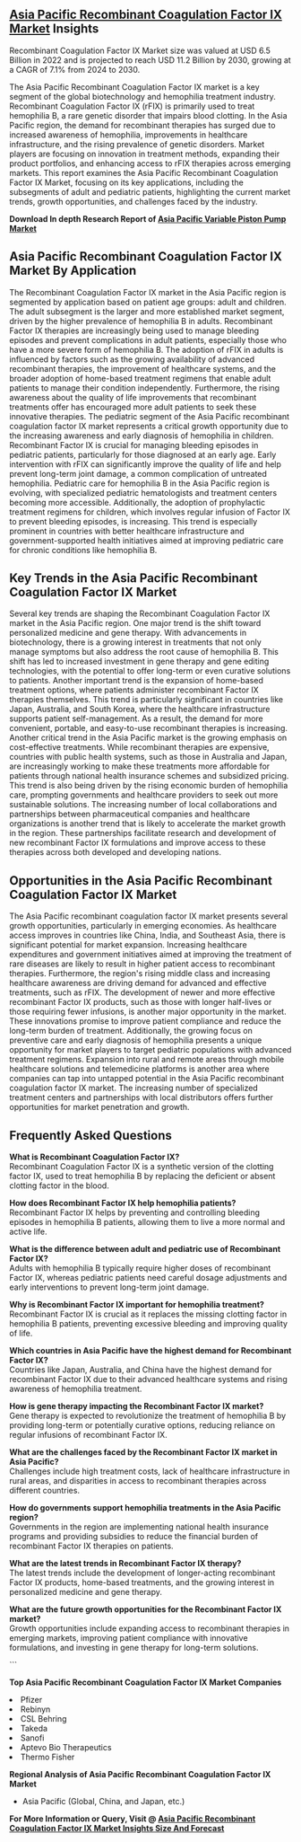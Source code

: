 <h2><a href="https://www.verifiedmarketreports.com/download-sample/?rid=330510&amp;utm_source=Github-Feb&amp;utm_medium=219" target="_blank">Asia Pacific Recombinant Coagulation Factor IX Market</a> Insights</h2><p>Recombinant Coagulation Factor IX Market size was valued at USD 6.5 Billion in 2022 and is projected to reach USD 11.2 Billion by 2030, growing at a CAGR of 7.1% from 2024 to 2030.</p><p><p>The Asia Pacific Recombinant Coagulation Factor IX market is a key segment of the global biotechnology and hemophilia treatment industry. Recombinant Coagulation Factor IX (rFIX) is primarily used to treat hemophilia B, a rare genetic disorder that impairs blood clotting. In the Asia Pacific region, the demand for recombinant therapies has surged due to increased awareness of hemophilia, improvements in healthcare infrastructure, and the rising prevalence of genetic disorders. Market players are focusing on innovation in treatment methods, expanding their product portfolios, and enhancing access to rFIX therapies across emerging markets. This report examines the Asia Pacific Recombinant Coagulation Factor IX Market, focusing on its key applications, including the subsegments of adult and pediatric patients, highlighting the current market trends, growth opportunities, and challenges faced by the industry. <p><strong>Download In depth Research Report of <a href="https://www.verifiedmarketreports.com/download-sample/?rid=236118&amp;utm_source=Pulse-Dec&amp;utm_medium=219" target="_blank">Asia Pacific Variable Piston Pump Market</a></strong></p></p> <h2>Asia Pacific Recombinant Coagulation Factor IX Market By Application</h2> <p>The Recombinant Coagulation Factor IX market in the Asia Pacific region is segmented by application based on patient age groups: adult and children. The adult subsegment is the larger and more established market segment, driven by the higher prevalence of hemophilia B in adults. Recombinant Factor IX therapies are increasingly being used to manage bleeding episodes and prevent complications in adult patients, especially those who have a more severe form of hemophilia B. The adoption of rFIX in adults is influenced by factors such as the growing availability of advanced recombinant therapies, the improvement of healthcare systems, and the broader adoption of home-based treatment regimens that enable adult patients to manage their condition independently. Furthermore, the rising awareness about the quality of life improvements that recombinant treatments offer has encouraged more adult patients to seek these innovative therapies. The pediatric segment of the Asia Pacific recombinant coagulation factor IX market represents a critical growth opportunity due to the increasing awareness and early diagnosis of hemophilia in children. Recombinant Factor IX is crucial for managing bleeding episodes in pediatric patients, particularly for those diagnosed at an early age. Early intervention with rFIX can significantly improve the quality of life and help prevent long-term joint damage, a common complication of untreated hemophilia. Pediatric care for hemophilia B in the Asia Pacific region is evolving, with specialized pediatric hematologists and treatment centers becoming more accessible. Additionally, the adoption of prophylactic treatment regimens for children, which involves regular infusion of Factor IX to prevent bleeding episodes, is increasing. This trend is especially prominent in countries with better healthcare infrastructure and government-supported health initiatives aimed at improving pediatric care for chronic conditions like hemophilia B.</p> <h2>Key Trends in the Asia Pacific Recombinant Coagulation Factor IX Market</h2> <p>Several key trends are shaping the Recombinant Coagulation Factor IX market in the Asia Pacific region. One major trend is the shift toward personalized medicine and gene therapy. With advancements in biotechnology, there is a growing interest in treatments that not only manage symptoms but also address the root cause of hemophilia B. This shift has led to increased investment in gene therapy and gene editing technologies, with the potential to offer long-term or even curative solutions to patients. Another important trend is the expansion of home-based treatment options, where patients administer recombinant Factor IX therapies themselves. This trend is particularly significant in countries like Japan, Australia, and South Korea, where the healthcare infrastructure supports patient self-management. As a result, the demand for more convenient, portable, and easy-to-use recombinant therapies is increasing. Another critical trend in the Asia Pacific market is the growing emphasis on cost-effective treatments. While recombinant therapies are expensive, countries with public health systems, such as those in Australia and Japan, are increasingly working to make these treatments more affordable for patients through national health insurance schemes and subsidized pricing. This trend is also being driven by the rising economic burden of hemophilia care, prompting governments and healthcare providers to seek out more sustainable solutions. The increasing number of local collaborations and partnerships between pharmaceutical companies and healthcare organizations is another trend that is likely to accelerate the market growth in the region. These partnerships facilitate research and development of new recombinant Factor IX formulations and improve access to these therapies across both developed and developing nations.</p> <h2>Opportunities in the Asia Pacific Recombinant Coagulation Factor IX Market</h2> <p>The Asia Pacific recombinant coagulation factor IX market presents several growth opportunities, particularly in emerging economies. As healthcare access improves in countries like China, India, and Southeast Asia, there is significant potential for market expansion. Increasing healthcare expenditures and government initiatives aimed at improving the treatment of rare diseases are likely to result in higher patient access to recombinant therapies. Furthermore, the region's rising middle class and increasing healthcare awareness are driving demand for advanced and effective treatments, such as rFIX. The development of newer and more effective recombinant Factor IX products, such as those with longer half-lives or those requiring fewer infusions, is another major opportunity in the market. These innovations promise to improve patient compliance and reduce the long-term burden of treatment. Additionally, the growing focus on preventive care and early diagnosis of hemophilia presents a unique opportunity for market players to target pediatric populations with advanced treatment regimens. Expansion into rural and remote areas through mobile healthcare solutions and telemedicine platforms is another area where companies can tap into untapped potential in the Asia Pacific recombinant coagulation factor IX market. The increasing number of specialized treatment centers and partnerships with local distributors offers further opportunities for market penetration and growth.</p> <h2>Frequently Asked Questions</h2> <p><b>What is Recombinant Coagulation Factor IX?</b><br>Recombinant Coagulation Factor IX is a synthetic version of the clotting factor IX, used to treat hemophilia B by replacing the deficient or absent clotting factor in the blood.</p> <p><b>How does Recombinant Factor IX help hemophilia patients?</b><br>Recombinant Factor IX helps by preventing and controlling bleeding episodes in hemophilia B patients, allowing them to live a more normal and active life.</p> <p><b>What is the difference between adult and pediatric use of Recombinant Factor IX?</b><br>Adults with hemophilia B typically require higher doses of recombinant Factor IX, whereas pediatric patients need careful dosage adjustments and early interventions to prevent long-term joint damage.</p> <p><b>Why is Recombinant Factor IX important for hemophilia treatment?</b><br>Recombinant Factor IX is crucial as it replaces the missing clotting factor in hemophilia B patients, preventing excessive bleeding and improving quality of life.</p> <p><b>Which countries in Asia Pacific have the highest demand for Recombinant Factor IX?</b><br>Countries like Japan, Australia, and China have the highest demand for recombinant Factor IX due to their advanced healthcare systems and rising awareness of hemophilia treatment.</p> <p><b>How is gene therapy impacting the Recombinant Factor IX market?</b><br>Gene therapy is expected to revolutionize the treatment of hemophilia B by providing long-term or potentially curative options, reducing reliance on regular infusions of recombinant Factor IX.</p> <p><b>What are the challenges faced by the Recombinant Factor IX market in Asia Pacific?</b><br>Challenges include high treatment costs, lack of healthcare infrastructure in rural areas, and disparities in access to recombinant therapies across different countries.</p> <p><b>How do governments support hemophilia treatments in the Asia Pacific region?</b><br>Governments in the region are implementing national health insurance programs and providing subsidies to reduce the financial burden of recombinant Factor IX therapies on patients.</p> <p><b>What are the latest trends in Recombinant Factor IX therapy?</b><br>The latest trends include the development of longer-acting recombinant Factor IX products, home-based treatments, and the growing interest in personalized medicine and gene therapy.</p> <p><b>What are the future growth opportunities for the Recombinant Factor IX market?</b><br>Growth opportunities include expanding access to recombinant therapies in emerging markets, improving patient compliance with innovative formulations, and investing in gene therapy for long-term solutions.</p> ```</p><p><strong>Top Asia Pacific Recombinant Coagulation Factor IX Market Companies</strong></p><div data-test-id=""><p><li>Pfizer</li><li> Rebinyn</li><li> CSL Behring</li><li> Takeda</li><li> Sanofi</li><li> Aptevo Bio Therapeutics</li><li> Thermo Fisher</li></p><div><strong>Regional Analysis of&nbsp;Asia Pacific Recombinant Coagulation Factor IX Market</strong></div><ul><li dir="ltr"><p dir="ltr">Asia Pacific (Global, China, and Japan, etc.)</p></li></ul><p><strong>For More Information or Query, Visit @&nbsp;</strong><strong><a href="https://www.verifiedmarketreports.com/product/recombinant-coagulation-factor-ix-market/?utm_source=Github-Feb&amp;utm_medium=219" target="_blank">Asia Pacific Recombinant Coagulation Factor IX Market Insights Size And Forecast</a></strong></p></div><h2>&nbsp;</h2><div data-test-id="">&nbsp;</div>
